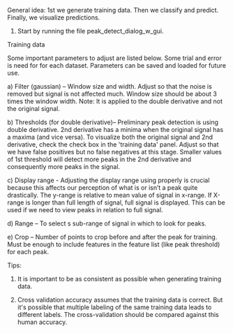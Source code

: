 General idea: 1st we generate training data. Then we classify and predict. Finally, we visualize predictions. 

1. Start by running the file peak_detect_dialog_w_gui.


Training data

Some important parameters to adjust are listed below. Some trial and error is need for for each dataset. Parameters can be saved and loaded for future use.


a) Filter (gaussian) – Window size and width. Adjust so that the noise is removed but signal is not affected much. Window size should be about 3 times the window width. Note: It is applied to the double derivative and not the original signal.

b) Thresholds (for double derivative)– Preliminary peak detection is using double derivative. 2nd derivative has a minima when the original signal has a maxima (and vice versa). To visualize both the original signal and 2nd derivative, check the check box in the 'training data' panel. Adjust so that we have false positives but no false negatives at this stage. Smaller values of 1st threshold will detect more peaks in the 2nd derivative and consequently more peaks in the signal. 

c) Display range - Adjusting the display range using properly is crucial because this affects our perception of what is or isn’t a peak quite drastically. The y-range is relative to mean value of signal in x-range.  If X-range is longer than full length of signal, full signal is displayed. This can be used if we need to view peaks in relation to full signal.

d) Range – To select s sub-range of signal in which to look for peaks.

e) Crop – Number of points to crop before and after the peak for training. Must be enough to include features in the feature list (like peak threshold) for each peak.

Tips:

1. It is important to be as consistent as possible when generating training data.

2. Cross validation accuracy assumes that the training data is correct. But it's possible that multiple labeling of the same training data leads to different labels. The cross-validation should be compared against this human accuracy.
